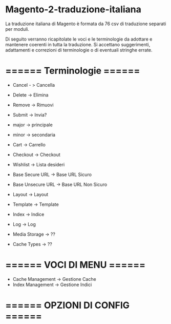 Magento-2-traduzione-italiana
=============================

La traduzione italiana di Magento è formata da 76 csv di traduzione separati per moduli.

Di seguito verranno ricapitolate le voci e le terminologie da adottare e mantenere coerenti in tutta la traduzione.
Si accettano suggerimenti, adattamenti e correzioni di terminologie o di eventuali stringhe errate.


======  Terminologie ====== 
=============================

- Cancel - > Cancella 
- Delete -> Elimina
- Remove -> Rimuovi
- Submit -> Invia?
- major -> principale
- minor -> secondaria

- Cart -> Carrello
- Checkout -> Checkout
- Wishlist -> Lista desideri

- Base Secure URL -> Base URL Sicuro
- Base Unsecure URL -> Base URL Non Sicuro
- Layout -> Layout
- Template -> Template
- Index -> Indice
- Log -> Log
- Media Storage -> ??
- Cache Types -> ??





====== VOCI DI MENU ====== 
=============================
- Cache Management -> Gestione Cache
- Index Management -> Gestione Indici

====== OPZIONI DI CONFIG ====== 
=============================
